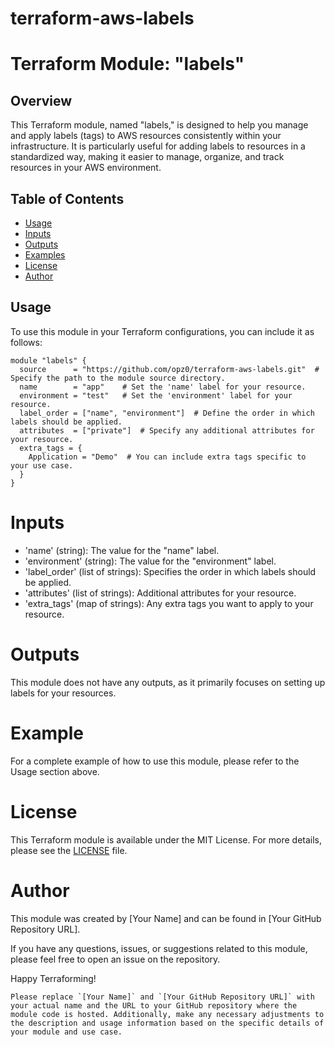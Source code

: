 # terraform-aws-labels
# Terraform Module: "labels"

## Overview

This Terraform module, named "labels," is designed to help you manage and apply labels (tags) to AWS resources consistently within your infrastructure. It is particularly useful for adding labels to resources in a standardized way, making it easier to manage, organize, and track resources in your AWS environment.

## Table of Contents

- [Usage](https://github.com/opz0/terraform-aws-labels/edit/readme/README.md#usage)
- [Inputs](https://github.com/opz0/terraform-aws-labels/tree/readme#inputs)
- [Outputs](https://github.com/opz0/terraform-aws-labels/tree/readme#outputs)
- [Examples](https://github.com/opz0/terraform-aws-labels/tree/readme#example)
- [License](https://github.com/opz0/terraform-aws-labels/tree/readme#license)
- [Author](https://github.com/opz0/terraform-aws-labels/tree/readme#author)

## Usage

To use this module in your Terraform configurations, you can include it as follows:

```hcl
module "labels" {
  source      = "https://github.com/opz0/terraform-aws-labels.git"  # Specify the path to the module source directory.
  name        = "app"    # Set the 'name' label for your resource.
  environment = "test"   # Set the 'environment' label for your resource.
  label_order = ["name", "environment"]  # Define the order in which labels should be applied.
  attributes  = ["private"]  # Specify any additional attributes for your resource.
  extra_tags = {
    Application = "Demo"  # You can include extra tags specific to your use case.
  }
}
```
# Inputs
- 'name' (string): The value for the "name" label.
- 'environment' (string): The value for the "environment" label.
- 'label_order' (list of strings): Specifies the order in which labels should be applied.
- 'attributes' (list of strings): Additional attributes for your resource.
- 'extra_tags' (map of strings): Any extra tags you want to apply to your resource.
# Outputs
This module does not have any outputs, as it primarily focuses on setting up labels for your resources.

# Example
For a complete example of how to use this module, please refer to the Usage section above.

# License
This Terraform module is available under the MIT License. For more details, please see the [LICENSE](https://github.com/opz0/terraform-aws-labels/blob/master/LICENSE) file.

# Author
This module was created by [Your Name] and can be found in [Your GitHub Repository URL].

If you have any questions, issues, or suggestions related to this module, please feel free to open an issue on the repository.

Happy Terraforming!

```vbnet
Please replace `[Your Name]` and `[Your GitHub Repository URL]` with your actual name and the URL to your GitHub repository where the module code is hosted. Additionally, make any necessary adjustments to the description and usage information based on the specific details of your module and use case.
```
